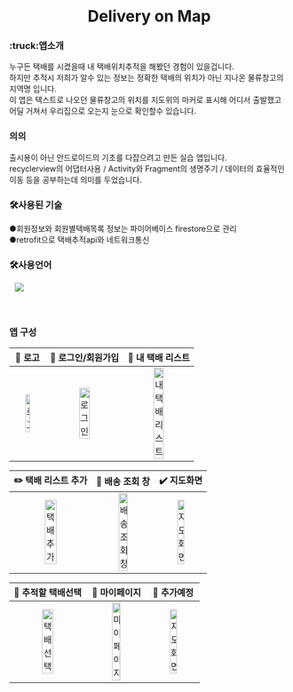 <h1 align="center"> Delivery on Map</h1>

<h3>:truck:앱소개</h3>
누구든 택배를 시켰을때 내 택배위치추적을 해봤던 경험이 있을겁니다.</br>
하지만 추적시 저희가 알수 있는 정보는 정확한 택배의 위치가 아닌 지나온 물류창고의 지역명 입니다.</br>
이 앱은 텍스트로 나오던 물류창고의 위치를 지도위의 마커로 표시해 어디서 출발했고 어딜 거쳐서 우리집으로 오는지 눈으로 확인할수 있습니다.   
</br>
<h3>의의</h3>
출시용이 아닌 안드로이드의 기초를 다잡으려고 만든 실습 앱입니다.</br>
recyclerview의 어댑터사용 / Activity와 Fragment의 생명주기 / 데이터의 효율적인 이동 등을 공부하는데 의미를 두었습니다.
</br>
<h3>🛠사용된 기술</h3>
●회원정보와 회원별택배목록 정보는 파이어베이스 firestore으로 관리</br>
●retrofit으로 택배추적api와 네트워크통신
</br>
<h3>🛠사용언어</h3>
<div>
<img src="https://img.shields.io/badge/Java-007396?style=flat-square&logo=Java&logoColor=white" style="height : auto; margin-left : 10px; margin-right : 10px;"/></a>&nbsp;
</div>
</br></br>
<h3>앱 구성</h3>

|                    🧐 로고                                   |                      👯 로그인/회원가입                       |                         :newspaper: 내 택배 리스트                         |
| :----------------------------------------------------------: | :----------------------------------------------------------: | :----------------------------------------------------------: |
| <img src="https://user-images.githubusercontent.com/48754650/154864574-8eb2c415-4827-4d06-84f8-058f5d5823d6.jpg" alt="로고" width=40%> | <img src="https://user-images.githubusercontent.com/48754650/154864712-11d138e7-6760-4c1c-b678-b6c15c89f353.jpg" alt="로그인" width=40%> | <img src="https://user-images.githubusercontent.com/48754650/154864736-242385ca-1e64-4664-970e-5e2acb83ed2d.jpg" alt="내택배리스트" width=40%> |

|                     :pencil2: 택배 리스트 추가                      |                     :truck: 배송 조회 창                      |                     :heavy_check_mark: 지도화면                      |
| :----------------------------------------------------------: | :----------------------------------------------------------: | :----------------------------------------------------------: |
| <img src="https://user-images.githubusercontent.com/48754650/154864756-760cfa64-accb-4f92-a56e-caa9fa89dcee.jpg" alt="택배추가" width=40%> | <img src="https://user-images.githubusercontent.com/48754650/154864764-b0d8d9b4-d73e-48e2-8a67-4e272c6ac8f9.jpg" alt="배송조회창" width=40%> | <img src="https://user-images.githubusercontent.com/48754650/154864773-a3dc94c7-b0eb-4b64-ac40-e149af13c2dc.jpg" alt="지도화면" width=40%> |

|                      🔎 추적할 택배선택                         |                      :boy: 마이페이지                         |                          :wrench: 추가예정                          |
| :----------------------------------------------------------: | :----------------------------------------------------------: | :----------------------------------------------------------: |
| <img src="https://user-images.githubusercontent.com/48754650/154864794-5d0ab2e8-793a-4660-982b-1bd519ca4b1f.jpg" alt="택배선택" width=40%> | <img src="https://user-images.githubusercontent.com/48754650/154864802-57f88b1e-f5b4-4b02-bf94-253bad0487b8.jpg" alt="마이페이지" width=40%> | <img src="https://user-images.githubusercontent.com/48754650/154865032-4fabb7d9-5068-4aaf-ac74-e064a129f08e.jpg" alt="지도화면" width=40%> |
</br>
</br>

